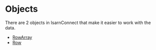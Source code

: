 # Objects

There are 2 objects in IsarnConnect that make it easier to work with the data.

- [RowArray](RowArray.md)
- [Row](Row.md)